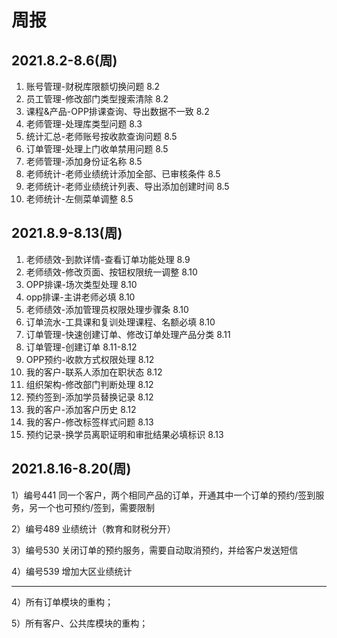 # 周报
## 2021.8.2-8.6(周)
1. 账号管理-财税库限额切换问题 8.2
2. 员工管理-修改部门类型搜索清除 8.2
3. 课程&产品-OPP排课查询、导出数据不一致 8.2
4. 老师管理-处理库类型问题  8.3
5. 统计汇总-老师账号按收款查询问题 8.5
6. 订单管理-处理上门收单禁用问题 8.5
7. 老师管理-添加身份证名称 8.5
8. 老师统计-老师业绩统计添加全部、已审核条件 8.5
9. 老师统计-老师业绩统计列表、导出添加创建时间 8.5
10. 老师统计-左侧菜单调整 8.5

## 2021.8.9-8.13(周)
1. 老师绩效-到款详情-查看订单功能处理 8.9
2. 老师绩效-修改页面、按钮权限统一调整 8.10
3. OPP排课-场次类型处理 8.10
4. opp排课-主讲老师必填 8.10
5. 老师绩效-添加管理员权限处理步骤条 8.10
6. 订单流水-工具课和复训处理课程、名额必填 8.10
7. 订单管理-快速创建订单、修改订单处理产品分类 8.11
8. 订单管理-创建订单 8.11-8.12
9. OPP预约-收款方式权限处理 8.12
10. 我的客户-联系人添加在职状态 8.12
11. 组织架构-修改部门判断处理 8.12
12. 预约签到-添加学员替换记录 8.12
13. 我的客户-添加客户历史 8.12
14. 我的客户-修改标签样式问题 8.13
15. 预约记录-换学员离职证明和审批结果必填标识 8.13

## 2021.8.16-8.20(周)
1）编号441 同一个客户，两个相同产品的订单，开通其中一个订单的预约/签到服务，另一个也可预约/签到，需要限制

2）编号489 业绩统计（教育和财税分开）

3）编号530 关闭订单的预约服务，需要自动取消预约，并给客户发送短信

4）编号539 增加大区业绩统计

----------

4）所有订单模块的重构；

5）所有客户、公共库模块的重构；

